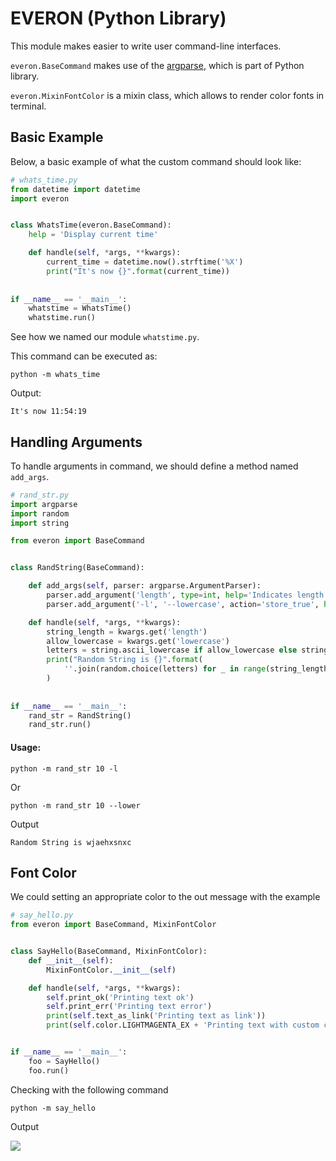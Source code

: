 # EVERON (Python Library)

This module makes easier to write user command-line interfaces.

`everon.BaseCommand` makes use of the [argparse](https://docs.python.org/3/library/argparse.html), which is part of Python library.

`everon.MixinFontColor` is a mixin class, which allows to render color fonts in terminal.

## Basic Example



Below, a basic example of what the custom command should look like:

```python
# whats_time.py
from datetime import datetime
import everon


class WhatsTime(everon.BaseCommand):
    help = 'Display current time'

    def handle(self, *args, **kwargs):
        current_time = datetime.now().strftime('%X')
        print("It's now {}".format(current_time))
        
        
if __name__ == '__main__':
    whatstime = WhatsTime()
    whatstime.run()
```

See how we named our module `whatstime.py`.

This command can be executed as:

```
python -m whats_time
```

Output:

```
It's now 11:54:19
```

## Handling Arguments

 To handle arguments in command, we should define a method named `add_args`.

```python
# rand_str.py
import argparse
import random
import string

from everon import BaseCommand


class RandString(BaseCommand):

    def add_args(self, parser: argparse.ArgumentParser):
        parser.add_argument('length', type=int, help='Indicates length of string')
        parser.add_argument('-l', '--lowercase', action='store_true', help='Only get lowercase letters')

    def handle(self, *args, **kwargs):
        string_length = kwargs.get('length')
        allow_lowercase = kwargs.get('lowercase')
        letters = string.ascii_lowercase if allow_lowercase else string.ascii_letters
        print("Random String is {}".format(
            ''.join(random.choice(letters) for _ in range(string_length)))
        )
        
        
if __name__ == '__main__':
    rand_str = RandString()
    rand_str.run()
```



#### Usage:

```
python -m rand_str 10 -l
```

Or

```
python -m rand_str 10 --lower
```

Output

```
Random String is wjaehxsnxc
```

## Font Color

We could setting an appropriate color to the out message with the example

```python
# say_hello.py
from everon import BaseCommand, MixinFontColor


class SayHello(BaseCommand, MixinFontColor):
    def __init__(self):
        MixinFontColor.__init__(self)

    def handle(self, *args, **kwargs):
        self.print_ok('Printing text ok')
        self.print_err('Printing text error')
        print(self.text_as_link('Printing text as link'))
        print(self.color.LIGHTMAGENTA_EX + 'Printing text with custom color')


if __name__ == '__main__':
    foo = SayHello()
    foo.run()
```

Checking with the following command

```
python -m say_hello
```

Output



![](https://github.com/wayfar3/everon/blob/master/res/MixinFontColor.jpg)